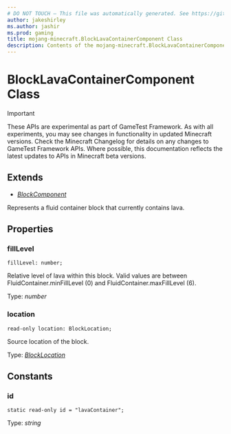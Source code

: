 ```yaml
---
# DO NOT TOUCH — This file was automatically generated. See https://github.com/Mojang/MinecraftApiDocsGenerator to modify descriptions, examples, etc.
author: jakeshirley
ms.author: jashir
ms.prod: gaming
title: mojang-minecraft.BlockLavaContainerComponent Class
description: Contents of the mojang-minecraft.BlockLavaContainerComponent class.
---
```

# BlockLavaContainerComponent Class
>[!IMPORTANT]
>These APIs are experimental as part of GameTest Framework. As with all experiments, you may see changes in functionality in updated Minecraft versions. Check the Minecraft Changelog for details on any changes to GameTest Framework APIs. Where possible, this documentation reflects the latest updates to APIs in Minecraft beta versions.

## Extends
- [*BlockComponent*](BlockComponent.md)

Represents a fluid container block that currently contains lava.

## Properties

### **fillLevel**
`fillLevel: number;`

Relative level of lava within this block. Valid values are between FluidContainer.minFillLevel (0) and FluidContainer.maxFillLevel (6).

Type: *number*

### **location**
`read-only location: BlockLocation;`

Source location of the block.

Type: [*BlockLocation*](BlockLocation.md)

## Constants

### **id**
`static read-only id = "lavaContainer";`

Type: *string*
